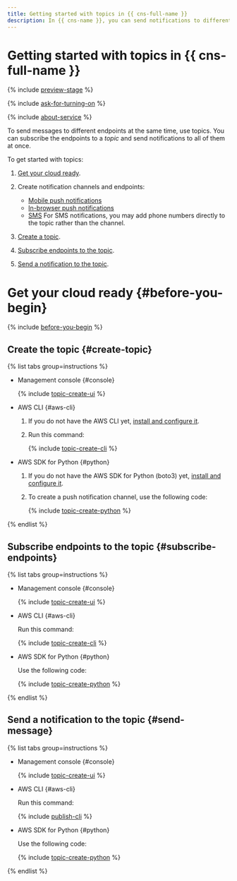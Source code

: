 ```yaml
---
title: Getting started with topics in {{ cns-full-name }}
description: In {{ cns-name }}, you can send notifications to different endpoints subscribed to a topic.
---
```


# Getting started with topics in {{ cns-full-name }}

{% include [preview-stage](../_includes/notifications/preview-stage.md) %}

{% include [ask-for-turning-on](../_includes/notifications/ask-for-turning-on.md) %}

{% include [about-service](../_includes/notifications/about-service.md) %}

To send messages to different endpoints at the same time, use topics. You can subscribe the endpoints to a _topic_ and send notifications to all of them at once.

To get started with topics:

1. [Get your cloud ready](#before-you-begin).
1. Create notification channels and endpoints: 
   
   * [Mobile push notifications](quickstart-push.md)
   * [In-browser push notifications](quickstart-browser.md)
   * [SMS](quickstart-sms.md) 
      For SMS notifications, you may add phone numbers directly to the topic rather than the channel.

1. [Create a topic](#create-topic).
1. [Subscribe endpoints to the topic](#subscribe-endpoints).
1. [Send a notification to the topic](#send-message).

# Get your cloud ready {#before-you-begin}

{% include [before-you-begin](../_tutorials/_tutorials_includes/before-you-begin.md) %}

## Create the topic {#create-topic}

{% list tabs group=instructions %}

- Management console {#console}

  {% include [topic-create-ui](../_includes/notifications/topic-create-ui.md) %}

- AWS CLI {#aws-cli}

  1. If you do not have the AWS CLI yet, [install and configure it](../storage/tools/aws-cli.md).
  1. Run this command:

     {% include [topic-create-cli](../_includes/notifications/topic-create-cli.md) %}

- AWS SDK for Python {#python}

  1. If you do not have the AWS SDK for Python (boto3) yet, [install and configure it](tools/sdk-python.md#aws-sdk).
  1. To create a push notification channel, use the following code:

     {% include [topic-create-python](../_includes/notifications/topic-create-python.md) %}

{% endlist %}

## Subscribe endpoints to the topic {#subscribe-endpoints}

{% list tabs group=instructions %}

- Management console {#console}

  {% include [topic-create-ui](../_includes/notifications/subscribe-ui.md) %}

- AWS CLI {#aws-cli}

   Run this command:

   {% include [topic-create-cli](../_includes/notifications/subscribe-cli.md) %}

- AWS SDK for Python {#python}

  Use the following code:

  {% include [topic-create-python](../_includes/notifications/subscribe-python.md) %}

{% endlist %}

## Send a notification to the topic {#send-message}

{% list tabs group=instructions %}

- Management console {#console}

  {% include [topic-create-ui](../_includes/notifications/publish-ui.md) %}

- AWS CLI {#aws-cli}

  Run this command:

  {% include [publish-cli](../_includes/notifications/publish-cli.md) %}

- AWS SDK for Python {#python}

  Use the following code:

  {% include [topic-create-python](../_includes/notifications/publish-python.md) %}

{% endlist %}